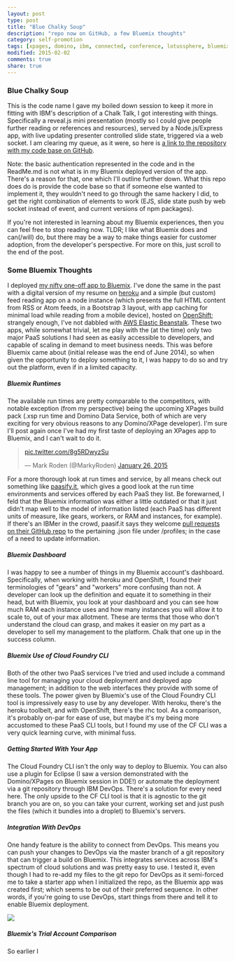 ```yaml
---
layout: post
type: post
title: "Blue Chalky Soup"
description: "repo now on GitHub, a few Bluemix thoughts"
category: self-promotion
tags: [xpages, domino, ibm, connected, conference, lotussphere, bluemix ]
modified: 2015-02-02
comments: true
share: true
---
```


### Blue Chalky Soup
This is the code name I gave my boiled down session to keep it more in fitting with IBM's description of a Chalk Talk, I got interesting with things. Specifically a reveal.js mini presentation (mostly so I could give people further reading or references and resources), served by a Node.js/Express app, with live updating presenter controlled slide state, triggered via a web socket. I am clearing my queue, as it were, so here is [a link to the repository with my code base on GitHub](//github.com/edm00se/BlueChalkySoup).

Note: the basic authentication represented in the code and in the ReadMe.md is not what is in my Bluemix deployed version of the app. There's a reason for that, one which I'll outline further down. What this repo does do is provide the code base so that if someone else wanted to implement it, they wouldn't need to go through the same hackery I did, to get the right combination of elements to work (EJS, slide state push by web socket instead of event, and current versions of npm packages).

If you're not interested in learning about my Bluemix experiences, then you can feel free to stop reading now. TLDR; I like what Bluemix does and can(/will) do, but there may be a way to make things easier for customer adoption, from the developer's perspective. For more on this, just scroll to the end of the post.

### Some Bluemix Thoughts
I deployed [my nifty one-off app to Bluemix](//bit.ly/BlueChalkySoup). I've done the same in the past with a digital version of my resume on [heroku](//heroku.com) and a simple (but custom) feed reading app on a node instance (which presents the full HTML content from RSS or Atom feeds, in a Bootstrap 3 layout, with app caching for minimal load while reading from a mobile device), hosted on [OpenShift](//www.openshift.com/); strangely enough, I've not dabbled with [AWS Elastic Beanstalk](//aws.amazon.com/elasticbeanstalk/). These two apps, while somewhat trivial, let me play with the (at the time) only two major PaaS solutions I had seen as easily accessible to developers, and capable of scaling in demand to meet business needs. This was before Bluemix came about (initial release was the end of June 2014), so when given the opportunity to deploy something to it, I was happy to do so and try out the platform, even if in a limited capacity.

##### Bluemix Runtimes
The available run times are pretty comparable to the competitors, with notable exception (from my perspective) being the upcoming XPages build pack (.xsp run time and Domino Data Service, both of which are very exciting for very obvious reasons to any Domino/XPage developer). I'm sure I'll post again once I've had my first taste of deploying an XPages app to Bluemix, and I can't wait to do it.

<blockquote class="twitter-tweet" lang="en"><p><a href="http://t.co/8g5RDwyzSu">pic.twitter.com/8g5RDwyzSu</a></p>&mdash; Mark Roden (@MarkyRoden) <a href="https://twitter.com/MarkyRoden/status/559799570775830529">January 26, 2015</a></blockquote>
<script async src="//platform.twitter.com/widgets.js" charset="utf-8"></script>

For a more thorough look at run times and service, by all means check out something like [paasify.it](//www.paasify.it), which gives a good look at the run time environments and services offered by each PaaS they list. Be forewarned, I feld that the Bluemix information was either a little outdated or that it just didn't map well to the model of information listed (each PaaS has different units of measure, like gears, workers, or RAM and instances, for example). If there's an IBMer in the crowd, paasif.it says they welcome [pull requests on their GitHub repo](//github.com/stefan-kolb/paas-profiles/tree/master/profiles) to the pertaining <PaaSname>.json file under /profiles; in the case of a need to update information.

##### Bluemix Dashboard
I was happy to see a number of things in my Bluemix account's dashboard. Specifically, when working with heroku and OpenShift, I found their terminologies of "gears" and "workers" more confusing than not. A developer can look up the definition and equate it to something in their head, but with Bluemix, you look at your dashboard and you can see how much RAM each instance uses and how many instances you will allow it to scale to, out of your max allotment. These are terms that those who don't understand the cloud can grasp, and makes it easier on my part as a developer to sell my management to the platform. Chalk that one up in the success column.

##### Bluemix Use of Cloud Foundry CLI
Both of the other two PaaS services I've tried and used include a command line tool for managing your cloud deployment and deployed app management; in addition to the web interfaces they provide with some of these tools. The power given by Bluemix's use of the Cloud Foundry CLI tool is impressively easy to use by any developer. With heroku, there's the heroku toolbelt, and with OpenShift, there's the rhc tool. As a comparison, it's probably on-par for ease of use, but maybe it's my being more accustomed to these PaaS CLI tools, but I found my use of the CF CLI was a very quick learning curve, with minimal fuss.

##### Getting Started With Your App
The Cloud Foundry CLI isn't the only way to deploy to Bluemix. You can also use a plugin for Eclipse (I saw a version demonstrated with the Domino/XPages on Bluemix session in DDE!) or automate the deployment via a git repository through IBM DevOps. There's a solution for every need here. The only upside to the CF CLI tool is that it is agnostic to the git branch you are on, so you can take your current, working set and just push the files (which it bundles into a droplet) to Bluemix's servers.

##### Integration With DevOps
One handy feature is the ability to connect from DevOps. This means you can push your changes to DevOps via the master branch of a git repository that can trigger a build on Bluemix. This integrates services across IBM's spectrum of cloud solutions and was pretty easy to use. I tested it, even though I had to re-add my files to the git repo for DevOps as it semi-forced me to take a starter app when I initialized the repo, as the Bluemix app was created first; which seems to be out of their preferred sequence. In other words, if you're going to use DevOps, start things from there and tell it to enable Bluemix deployment.

<a href="{{ site.url }}/images/post_images/bluemix_thoughts/DevOpsSettingsEnableBluemix.png" data-toggle="tooltip" title="Settings > Options > Enable Bluemix"><img src="{{ site.url }}/images/post_images/bluemix_thoughts/DevOpsSettingsEnableBluemix.png" class="img-responsive center-block" /></a>

##### Bluemix's Trial Account Comparison
So earlier I 
